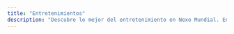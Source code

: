 ```yaml
---
title: "Entretenimientos"
description: "Descubre lo mejor del entretenimiento en Nexo Mundial. Encuentra reseñas de películas, series, conciertos y eventos culturales. Mantente al día con las últimas novedades y disfruta de recomendaciones para tu tiempo libre. ¡Sumérgete en el emocionante mundo del entretenimiento con nosotros!"
---
```

